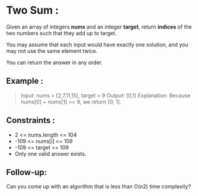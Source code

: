 # Two Sum :

Given an array of integers **nums** and an integer **target**, return **indices** of the two numbers such that they add up to target.

You may assume that each input would have exactly one solution, and you may not use the same element twice.

You can return the answer in any order.

## Example :
> Input: nums = [2,7,11,15], target = 9
> Output: [0,1]
> Explanation: Because nums[0] + nums[1] == 9, we return [0, 1].

## Constraints :
- 2 <= nums.length <= 104
- -109 <= nums[i] <= 109
- -109 <= target <= 109
- Only one valid answer exists.

## Follow-up: 
Can you come up with an algorithm that is less than O(n2) time complexity?
